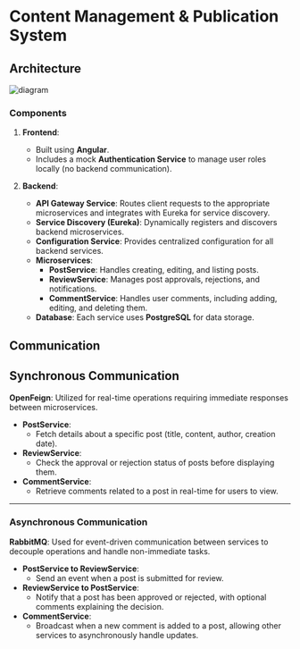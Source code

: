 # Content Management & Publication System

## Architecture


![diagram](https://github.com/user-attachments/assets/cb65cd76-7df3-49f9-9649-b1894d628a12)


### Components
1. **Frontend**:
   - Built using **Angular**.
   - Includes a mock **Authentication Service** to manage user roles locally (no backend communication).

2. **Backend**:
   - **API Gateway Service**: Routes client requests to the appropriate microservices and integrates with Eureka for service discovery.
   - **Service Discovery (Eureka)**: Dynamically registers and discovers backend microservices.
   - **Configuration Service**: Provides centralized configuration for all backend services.
   - **Microservices**:
     - **PostService**: Handles creating, editing, and listing posts.
     - **ReviewService**: Manages post approvals, rejections, and notifications.
     - **CommentService**: Handles user comments, including adding, editing, and deleting them.
   - **Database**: Each service uses **PostgreSQL** for data storage.


## Communication

## Synchronous Communication
**OpenFeign**: Utilized for real-time operations requiring immediate responses between microservices.

- **PostService**:
  - Fetch details about a specific post (title, content, author, creation date).  
- **ReviewService**:
  - Check the approval or rejection status of posts before displaying them.  
- **CommentService**:
  - Retrieve comments related to a post in real-time for users to view.  

---

### Asynchronous Communication
**RabbitMQ**: Used for event-driven communication between services to decouple operations and handle non-immediate tasks.

- **PostService to ReviewService**:
  - Send an event when a post is submitted for review.  
- **ReviewService to PostService**:
  - Notify that a post has been approved or rejected, with optional comments explaining the decision.  
- **CommentService**:
  - Broadcast when a new comment is added to a post, allowing other services to asynchronously handle updates.  


